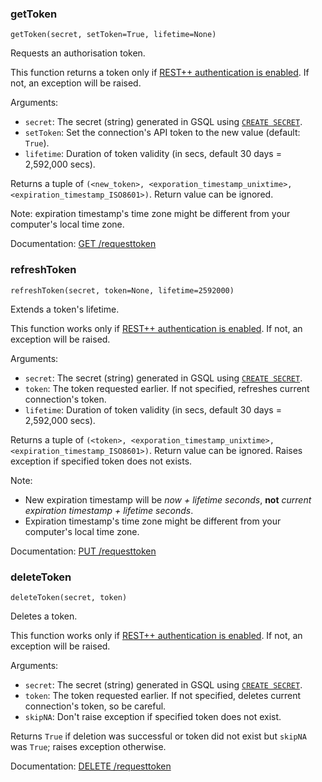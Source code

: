 ### getToken
`getToken(secret, setToken=True, lifetime=None)`

Requests an authorisation token.

This function returns a token only if [REST++ authentication is enabled](https://docs.tigergraph.com/admin/admin-guide/user-access-management/user-privileges-and-authentication#rest-authentication).
If not, an exception will be raised.

Arguments:
- `secret`: The secret (string) generated in GSQL using [`CREATE SECRET`](https://docs.tigergraph.com/admin/admin-guide/user-access-management/user-privileges-and-authentication#create-show-drop-secret).
- `setToken`: Set the connection's API token to the new value (default: `True`).
- `lifetime`: Duration of token validity (in secs, default 30 days = 2,592,000 secs).

Returns a tuple of `(<new_token>, <exporation_timestamp_unixtime>, <expiration_timestamp_ISO8601>)`. Return value can be ignored.

Note: expiration timestamp's time zone might be different from your computer's local time zone.

Documentation: [GET /requesttoken](https://docs.tigergraph.com/dev/restpp-api/restpp-requests#requesting-a-token-with-get-requesttoken)

### refreshToken
`refreshToken(secret, token=None, lifetime=2592000)`

Extends a token's lifetime.

This function works only if [REST++ authentication is enabled](https://docs.tigergraph.com/admin/admin-guide/user-access-management/user-privileges-and-authentication#rest-authentication).
If not, an exception will be raised.

Arguments:
- `secret`: The secret (string) generated in GSQL using [`CREATE SECRET`](https://docs.tigergraph.com/admin/admin-guide/user-access-management/user-privileges-and-authentication#create-show-drop-secret).
- `token`: The token requested earlier. If not specified, refreshes current connection's token.
- `lifetime`: Duration of token validity (in secs, default 30 days = 2,592,000 secs).

Returns a tuple of `(<token>, <exporation_timestamp_unixtime>, <expiration_timestamp_ISO8601>)`. Return value can be ignored.
Raises exception if specified token does not exists.

Note:
- New expiration timestamp will be _now + lifetime seconds_, **not** _current expiration timestamp + lifetime seconds_.
- Expiration timestamp's time zone might be different from your computer's local time zone.

Documentation: [PUT /requesttoken](https://docs.tigergraph.com/dev/restpp-api/restpp-requests#refreshing-tokens)

### deleteToken
`deleteToken(secret, token)`

Deletes a token.

This function works only if [REST++ authentication is enabled](https://docs.tigergraph.com/admin/admin-guide/user-access-management/user-privileges-and-authentication#rest-authentication).
If not, an exception will be raised.

Arguments:
- `secret`: The secret (string) generated in GSQL using [`CREATE SECRET`](https://docs.tigergraph.com/admin/admin-guide/user-access-management/user-privileges-and-authentication#create-show-drop-secret).
- `token`: The token requested earlier. If not specified, deletes current connection's token, so be careful.
- `skipNA`: Don't raise exception if specified token does not exist.

Returns `True` if deletion was successful or token did not exist but `skipNA` was `True`; raises exception otherwise.

Documentation: [DELETE /requesttoken](https://docs.tigergraph.com/dev/restpp-api/restpp-requests#deleting-tokens)